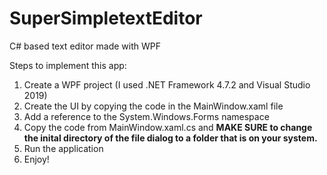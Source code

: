 # SuperSimpletextEditor
C# based text editor made with WPF


Steps to implement this app:
  1. Create a WPF project (I used .NET Framework 4.7.2 and Visual Studio 2019)
  2. Create the UI by copying the code in the MainWindow.xaml file
  3. Add a reference to the System.Windows.Forms namespace
  4. Copy the code from MainWindow.xaml.cs and **MAKE SURE to change the inital directory of the file dialog to a folder that is on your system.**
  5. Run the application
  6. Enjoy!

